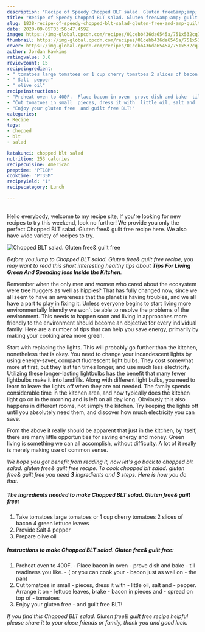 ```yaml
---
description: "Recipe of Speedy Chopped BLT salad. Gluten free&amp;amp; guilt free"
title: "Recipe of Speedy Chopped BLT salad. Gluten free&amp;amp; guilt free"
slug: 1838-recipe-of-speedy-chopped-blt-salad-gluten-free-and-amp-guilt-free
date: 2020-09-05T03:56:47.459Z
image: https://img-global.cpcdn.com/recipes/01cebb436da6545a/751x532cq70/chopped-blt-salad-gluten-free-guilt-free-recipe-main-photo.jpg
thumbnail: https://img-global.cpcdn.com/recipes/01cebb436da6545a/751x532cq70/chopped-blt-salad-gluten-free-guilt-free-recipe-main-photo.jpg
cover: https://img-global.cpcdn.com/recipes/01cebb436da6545a/751x532cq70/chopped-blt-salad-gluten-free-guilt-free-recipe-main-photo.jpg
author: Jordan Hawkins
ratingvalue: 3.6
reviewcount: 15
recipeingredient:
- " tomatoes large tomatoes or 1 cup cherry tomatoes 2 slices of bacon 4 green lettuce leaves"
- " Salt  pepper"
- " olive oil"
recipeinstructions:
- "Preheat oven to 400F.  Place bacon in oven  prove dish and bake  till readiness you like.  ( or you can cook your  bacon just as well on  the pan)"
- "Cut tomatoes in small  pieces, dress it with  little oil, salt and  pepper. Arrange it on  lettuce leaves, brake  bacon in pieces and  spread on top of  tomatoes"
- "Enjoy your gluten free  and guilt free BLT!"
categories:
- Recipe
tags:
- chopped
- blt
- salad

katakunci: chopped blt salad 
nutrition: 253 calories
recipecuisine: American
preptime: "PT18M"
cooktime: "PT35M"
recipeyield: "1"
recipecategory: Lunch

---
```

<br>
Hello everybody, welcome to my recipe site, If you're looking for new recipes to try this weekend, look no further! We provide you only the perfect Chopped BLT salad. Gluten free&amp; guilt free recipe here. We also have wide variety of recipes to try.
<br>


![Chopped BLT salad. Gluten free&amp; guilt free](https://img-global.cpcdn.com/recipes/01cebb436da6545a/751x532cq70/chopped-blt-salad-gluten-free-guilt-free-recipe-main-photo.jpg)

<i>Before you jump to Chopped BLT salad. Gluten free&amp; guilt free recipe, you may want to read this short interesting healthy tips about 
<strong>Tips For Living Green And Spending less Inside the Kitchen</strong>.</i>
</br>

Remember when the only men and women who cared about the ecosystem were tree huggers as well as hippies? That has fully changed now, since we all seem to have an awareness that the planet is having troubles, and we all have a part to play in fixing it. Unless everyone begins to start living more environmentally friendly we won't be able to resolve the problems of the environment. This needs to happen soon and living in approaches more friendly to the environment should become an objective for every individual family. Here are a number of tips that can help you save energy, primarily by making your cooking area more green.

Start with replacing the lights. This will probably go further than the kitchen, nonetheless that is okay. You need to change your incandescent lights by using energy-saver, compact fluorescent light bulbs. They cost somewhat more at first, but they last ten times longer, and use much less electricity. Utilizing these longer-lasting lightbulbs has the benefit that many fewer lightbulbs make it into landfills. Along with different light bulbs, you need to learn to leave the lights off when they are not needed. The family spends considerable time in the kitchen area, and how typically does the kitchen light go on in the morning and is left on all day long. Obviously this also happens in different rooms, not simply the kitchen. Try keeping the lights off until you absolutely need them, and discover how much electricity you can save.

From the above it really should be apparent that just in the kitchen, by itself, there are many little opportunities for saving energy and money. Green living is something we can all accomplish, without difficulty. A lot of it really is merely making use of common sense.


<i>We hope you got benefit from reading it, now let's go back to chopped blt salad. gluten free&amp; guilt free recipe. To cook chopped blt salad. gluten free&amp; guilt free you need <strong>3</strong> ingredients and <strong>3</strong> steps. Here is how you do that.
</i>

##### The ingredients needed to make Chopped BLT salad. Gluten free&amp; guilt free:

1. Take  tomatoes large tomatoes or 1 cup cherry tomatoes 2 slices of bacon 4 green lettuce leaves
1. Provide  Salt &amp; pepper
1. Prepare  olive oil


##### Instructions to make Chopped BLT salad. Gluten free&amp; guilt free:

1. Preheat oven to 400F.  - Place bacon in oven  - prove dish and bake  - till readiness you like.  - ( or you can cook your  - bacon just as well on  - the pan)
1. Cut tomatoes in small  - pieces, dress it with  - little oil, salt and  - pepper. Arrange it on  - lettuce leaves, brake  - bacon in pieces and  - spread on top of  - tomatoes
1. Enjoy your gluten free  - and guilt free BLT!


<i>If you find this Chopped BLT salad. Gluten free&amp; guilt free recipe helpful please share it to your close friends or family, thank you and good luck.</i>
